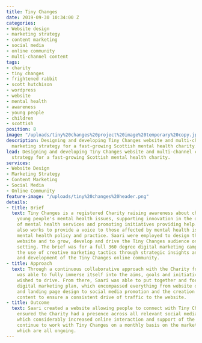 ```yaml
---
title: Tiny Changes
date: 2019-09-30 10:34:00 Z
categories:
- Website design
- marketing strategy
- content marketing
- social media
- online community
- multi-channel content
tags:
- charity
- tiny changes
- frightened rabbit
- scott hutchison
- wordpress
- website
- mental health
- awareness
- young people
- children
- scottish
position: 8
image: "/uploads/tiny%20changes%20project%20image%20temporary%20copy.jpg"
description: Designing and developing Tiny Changes website and multi-channel content
  marketing strategy for a fast-growing Scottish mental health charity.
lead: Designing and developing Tiny Changes website and multi-channel content marketing
  strategy for a fast-growing Scottish mental health charity.
services:
- Website Design
- Marketing Strategy
- Content Marketing
- Social Media
- Online Community
feature-image: "/uploads/tiny%20changes%20header.png"
details:
- title: Brief
  text: Tiny Changes is a registered Charity raising awareness about children and
    young people's mental health issues, supporting innovation in the design and delivery
    of mental health services and promoting initiatives providing help. Tiny Changes
    also works to provide a voice to those affected by mental health issues to influence
    mental health policy and practice. Saari were employed to design the Tiny Changes
    website and to grow, develop and drive the Tiny Changes audience on an international
    setting. The brief was for a full 360 degree digital marketing campaign, including
    the use of creative marketing tactics through strategic insights and the foundation
    and development of the Tiny Changes online community.
- title: Approach
  text: Through a continuous collaborative approach with the Charity founders, Saari
    was able to fully immerse itself into the aims, goals and initiatives the Charity
    wished to drive. From there, Saari was able to put together and formulate a comprehensive
    digital marketing plan, which encompassed everything from website development
    and landing page design to social media promotion and the creation of engaging
    content to ensure a consistent drive of traffic to the website.
- title: Outcome
  text: Saari created a website allowing people to connect with Tiny Changes. Saari
    ensured the Charity had a presence across all relevant social media channels,
    which considerably increased online interaction and support of the Charity. Saari
    continue to work with Tiny Changes on a monthly basis on the marketing services,
    which are all ongoing.
---
```


